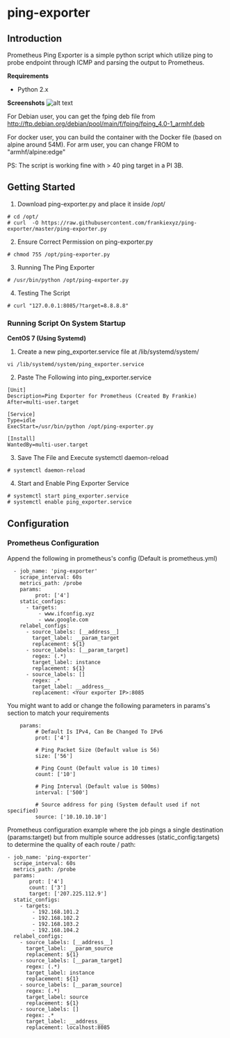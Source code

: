 # ping-exporter

## Introduction

Prometheus Ping Exporter is a simple python script which utilize ping to probe endpoint through ICMP and parsing the output to Prometheus.

**Requirements**
- Python 2.x

**Screenshots**
![alt text](https://raw.githubusercontent.com/frankiexyz/ping-exporter/master/ping.png)

For Debian user, you can get the fping deb file from http://ftp.debian.org/debian/pool/main/f/fping/fping_4.0-1_armhf.deb

For docker user, you can build the container with the Docker file (based on alpine around 54M). For arm user, you can change FROM to "armhf/alpine:edge"

PS: The script is working fine with > 40 ping target in a PI 3B.

## Getting Started

1. Download ping-exporter.py and place it inside /opt/
```
# cd /opt/
# curl  -O https://raw.githubusercontent.com/frankiexyz/ping-exporter/master/ping-exporter.py
```

2. Ensure Correct Permission on ping-exporter.py
```
# chmod 755 /opt/ping-exporter.py
```

3. Running The Ping Exporter
```
# /usr/bin/python /opt/ping-exporter.py
```

4. Testing The Script
```
# curl "127.0.0.1:8085/?target=8.8.8.8"
```

### Running Script On System Startup

**CentOS 7 (Using Systemd)**

1. Create a new ping_exporter.service file at /lib/systemd/system/
```
vi /lib/systemd/system/ping_exporter.service
```

2. Paste The Following into ping_exporter.service

```
[Unit]
Description=Ping Exporter for Prometheus (Created By Frankie)
After=multi-user.target

[Service]
Type=idle
ExecStart=/usr/bin/python /opt/ping-exporter.py

[Install]
WantedBy=multi-user.target
```

3. Save The File and Execute systemctl daemon-reload
```
# systemctl daemon-reload
```

4. Start and Enable Ping Exporter Service
```
# systemctl start ping_exporter.service
# systemctl enable ping_exporter.service
```

## Configuration

### Prometheus Configuration

Append the following in prometheus's config (Default is prometheus.yml)

```
  - job_name: 'ping-exporter'
    scrape_interval: 60s
    metrics_path: /probe
    params:
         prot: ['4']
    static_configs:
      - targets:
          - www.ifconfig.xyz
          - www.google.com
    relabel_configs:
      - source_labels: [__address__]
        target_label: __param_target
        replacement: ${1}
      - source_labels: [__param_target]
        regex: (.*)
        target_label: instance
        replacement: ${1}
      - source_labels: []
        regex: .*
        target_label: __address__
        replacement: <Your exporter IP>:8085
```

You might want to add or change the following parameters in params's section to match your requirements

```
    params:
         # Default Is IPv4, Can Be Changed To IPv6
         prot: ['4']

         # Ping Packet Size (Default value is 56)
         size: ['56']

         # Ping Count (Default value is 10 times)
         count: ['10']

         # Ping Interval (Default value is 500ms)
         interval: ['500']

         # Source address for ping (System default used if not specified)
         source: ['10.10.10.10']
```

Prometheus configuration example where the job pings a single destination (params:target) but from multiple source addresses (static_config:targets) to determine the quality of each route / path:

```
- job_name: 'ping-exporter'
  scrape_interval: 60s
  metrics_path: /probe
  params:
       prot: ['4']
       count: ['3']
       target: ['207.225.112.9']
  static_configs:
    - targets:
        - 192.168.101.2
        - 192.168.102.2
        - 192.168.103.2
        - 192.168.104.2
  relabel_configs:
    - source_labels: [__address__]
      target_label: __param_source
      replacement: ${1}
    - source_labels: [__param_target]
      regex: (.*)
      target_label: instance
      replacement: ${1}
    - source_labels: [__param_source]
      regex: (.*)
      target_label: source
      replacement: ${1}
    - source_labels: []
      regex: .*
      target_label: __address__
      replacement: localhost:8085
```
